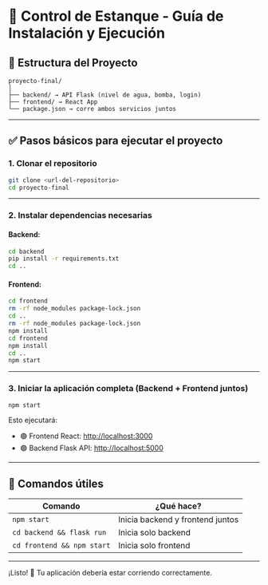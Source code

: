 # 🚀 Control de Estanque - Guía de Instalación y Ejecución

## 📁 Estructura del Proyecto

```
proyecto-final/
│
├── backend/ → API Flask (nivel de agua, bomba, login)
├── frontend/ → React App
└── package.json → corre ambos servicios juntos
```

---

## ✅ Pasos básicos para ejecutar el proyecto

### 1. Clonar el repositorio

```bash
git clone <url-del-repositorio>
cd proyecto-final
```

---

### 2. Instalar dependencias necesarias

#### Backend:

```bash
cd backend
pip install -r requirements.txt
cd ..
```

#### Frontend:

```bash
cd frontend
rm -rf node_modules package-lock.json
cd ..
rm -rf node_modules package-lock.json
npm install
cd frontend
npm install
cd ..
npm start
```

---

### 3. Iniciar la aplicación completa (Backend + Frontend juntos)

```bash
npm start
```

Esto ejecutará:

* 🟢 Frontend React: [http://localhost:3000](http://localhost:3000)
* 🟢 Backend Flask API: [http://localhost:5000](http://localhost:5000)


---

## 📝 Comandos útiles

| Comando                    | ¿Qué hace?                       |
| -------------------------- | -------------------------------- |
| `npm start`                | Inicia backend y frontend juntos |
| `cd backend && flask run`  | Inicia solo backend              |
| `cd frontend && npm start` | Inicia solo frontend             |

---

¡Listo! 🚀 Tu aplicación debería estar corriendo correctamente.

